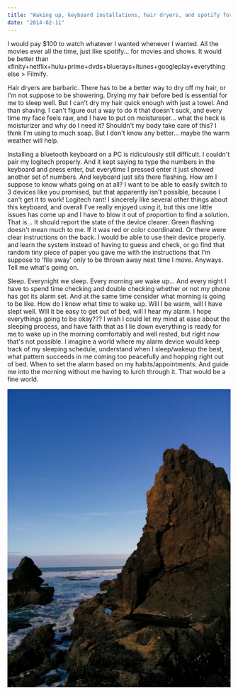 ```yaml
---
title: "Waking up, keyboard installations, hair dryers, and spotify for film"
date: "2014-02-11"
---
```


I would pay $100 to watch whatever I wanted whenever I wanted. All the movies ever all the time, just like spotify... for movies and shows. It would be better than xfinity+netflix+hulu+prime+dvds+bluerays+itunes+googleplay+everything else > Filmify.

Hair dryers are barbaric. There has to be a better way to dry off my hair, or I'm not suppose to be showering. Drying my hair before bed is essential for me to sleep well. But I can't dry my hair quick enough with just a towel. And than shaving. I can't figure out a way to do it that doesn't suck, and every time my face feels raw, and I have to put on moistureser... what the heck is moisturizer and why do I need it? Shouldn't my body take care of this? I think I'm using to much soap. But I don't know any better... maybe the warm weather will help.

Installing a bluetooth keyboard on a PC is ridiculously still difficult. I couldn't pair my logitech properly. And it kept saying to type the numbers in the keyboard and press enter, but everytime I pressed enter it just showed another set of numbers. And keyboard just sits there flashing. How am I suppose to know whats going on at all? I want to be able to easily switch to 3 devices like you promised, but that apparently isn't possible, because I can't get it to work! Logitech rant! I sincerely like several other things about this keyboard, and overall I've really enjoyed using it, but this one little issues has come up and I have to blow it out of proportion to find a solution. That is... It should report the state of the device clearer. Green flashing doesn't mean much to me. If it was red or color coordinated. Or there were clear instructions on the back. I would be able to use their device properly. and learn the system instead of having to guess and check, or go find that random tiny piece of paper you gave me with the instructions that I'm suppose to 'file away' only to be thrown away next time I move. Anyways. Tell me what's going on.

Sleep. Everynight we sleep. Every morning we wake up... And every night I have to spend time checking and double checking whether or not my phone has got its alarm set. And at the same time consider what morning is going to be like. How do I know what time to wake up. Will I be warm, will I have slept well. Will it be easy to get out of bed, will I hear my alarm. I hope everythings going to be okay??? I wish I could let my mind at ease about the sleeping process, and have faith that as I lie down everything is ready for me to wake up in the morning comfortably and well rested, but right now that's not possible. I imagine a world where my alarm device would keep track of my sleeping schedule, understand when I sleep/wakeup the best, what pattern succeeds in me coming too peacefully and hopping right out of bed. When to set the alarm based on my habits/appointments. And guide me into the morning without me having to lurch through it. That would be a fine world.

[![A Fine World Indeed ](images/IMG_20131228_1226371-768x1024.jpg)](http://timmyreilly.com/wp-content/uploads/2014/02/IMG_20131228_1226371.jpg)

 [](about:blank)
